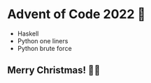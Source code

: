 # Advent of Code 2022 🎉

- Haskell
- Python one liners
- Python brute force

## Merry Christmas! 🎅🎄
